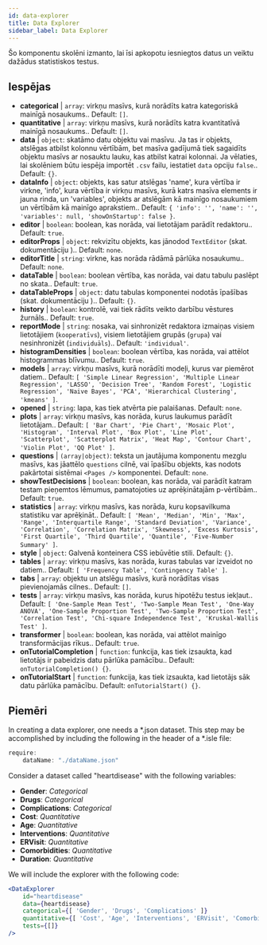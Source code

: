 ```yaml
---
id: data-explorer 
title: Data Explorer
sidebar_label: Data Explorer
---
```


Šo komponentu skolēni izmanto, lai īsi apkopotu iesniegtos datus un veiktu dažādus statistiskos testus.

## Iespējas

* __categorical__ | `array`: virkņu masīvs, kurā norādīts katra kategoriskā mainīgā nosaukums.. Default: `[]`.
* __quantitative__ | `array`: virkņu masīvs, kurā norādīts katra kvantitatīvā mainīgā nosaukums.. Default: `[]`.
* __data__ | `object`: skatāmo datu objektu vai masīvu. Ja tas ir objekts, atslēgas atbilst kolonnu vērtībām, bet masīva gadījumā tiek sagaidīts objektu masīvs ar nosauktu lauku, kas atbilst katrai kolonnai. Ja vēlaties, lai skolēniem būtu iespēja importēt `.csv` failu, iestatiet `data` opciju `false`.. Default: `{}`.
* __dataInfo__ | `object`: objekts, kas satur atslēgas \'name\', kura vērtība ir virkne, \'info\', kura vērtība ir virkņu masīvs, kurā katrs masīva elements ir jauna rinda, un \'variables\', objekts ar atslēgām kā mainīgo nosaukumiem un vērtībām kā mainīgo aprakstiem.. Default: `{
  'info': '',
  'name': '',
  'variables': null,
  'showOnStartup': false
}`.
* __editor__ | `boolean`: boolean, kas norāda, vai lietotājam parādīt redaktoru.. Default: `true`.
* __editorProps__ | `object`: rekvizītu objekts, kas jānodod `TextEditor` (skat. dokumentāciju <TextEditor />).. Default: `none`.
* __editorTitle__ | `string`: virkne, kas norāda rādāmā pārlūka nosaukumu.. Default: `none`.
* __dataTable__ | `boolean`: boolean vērtība, kas norāda, vai datu tabulu paslēpt no skata.. Default: `true`.
* __dataTableProps__ | `object`: datu tabulas komponentei nodotās īpašības (skat. dokumentāciju <DataTable />).. Default: `{}`.
* __history__ | `boolean`: kontrolē, vai tiek rādīts veikto darbību vēstures žurnāls.. Default: `true`.
* __reportMode__ | `string`: nosaka, vai sinhronizēt redaktora izmaiņas visiem lietotājiem (`kooperatīvs`), visiem lietotājiem grupās (`grupa`) vai nesinhronizēt (`individuāls`).. Default: `'individual'`.
* __histogramDensities__ | `boolean`: boolean vērtība, kas norāda, vai attēlot histogrammas blīvumu.. Default: `true`.
* __models__ | `array`: virkņu masīvs, kurā norādīti modeļi, kurus var piemērot datiem.. Default: `[
  'Simple Linear Regression',
  'Multiple Linear Regression',
  'LASSO',
  'Decision Tree',
  'Random Forest',
  'Logistic Regression',
  'Naive Bayes',
  'PCA',
  'Hierarchical Clustering',
  'kmeans'
]`.
* __opened__ | `string`: lapa, kas tiek atvērta pie palaišanas. Default: `none`.
* __plots__ | `array`: virkņu masīvs, kas norāda, kurus laukumus parādīt lietotājam.. Default: `[
  'Bar Chart',
  'Pie Chart',
  'Mosaic Plot',
  'Histogram',
  'Interval Plot',
  'Box Plot',
  'Line Plot',
  'Scatterplot',
  'Scatterplot Matrix',
  'Heat Map',
  'Contour Chart',
  'Violin Plot',
  'QQ Plot'
]`.
* __questions__ | `(array|object)`: teksta un jautājuma komponentu mezglu masīvs, kas jāattēlo `questions` cilnē, vai īpašību objekts, kas nodots pakārtotai sistēmai `<Pages />` komponentei. Default: `none`.
* __showTestDecisions__ | `boolean`: boolean, kas norāda, vai parādīt katram testam pieņemtos lēmumus, pamatojoties uz aprēķinātajām p-vērtībām.. Default: `true`.
* __statistics__ | `array`: virkņu masīvs, kas norāda, kuru kopsavilkuma statistiku var aprēķināt.. Default: `[
  'Mean',
  'Median',
  'Min',
  'Max',
  'Range',
  'Interquartile Range',
  'Standard Deviation',
  'Variance',
  'Correlation',
  'Correlation Matrix',
  'Skewness',
  'Excess Kurtosis',
  'First Quartile',
  'Third Quartile',
  'Quantile',
  'Five-Number Summary'
]`.
* __style__ | `object`: Galvenā konteinera CSS iebūvētie stili. Default: `{}`.
* __tables__ | `array`: virkņu masīvs, kas norāda, kuras tabulas var izveidot no datiem.. Default: `[
  'Frequency Table',
  'Contingency Table'
]`.
* __tabs__ | `array`: objektu un atslēgu masīvs, kurā norādītas visas pievienojamās cilnes.. Default: `[]`.
* __tests__ | `array`: virkņu masīvs, kas norāda, kurus hipotēžu testus iekļaut.. Default: `[
  'One-Sample Mean Test',
  'Two-Sample Mean Test',
  'One-Way ANOVA',
  'One-Sample Proportion Test',
  'Two-Sample Proportion Test',
  'Correlation Test',
  'Chi-square Independence Test',
  'Kruskal-Wallis Test'
]`.
* __transformer__ | `boolean`: boolean, kas norāda, vai attēlot mainīgo transformācijas rīkus.. Default: `true`.
* __onTutorialCompletion__ | `function`: funkcija, kas tiek izsaukta, kad lietotājs ir pabeidzis datu pārlūka pamācību.. Default: `onTutorialCompletion() {}`.
* __onTutorialStart__ | `function`: funkcija, kas tiek izsaukta, kad lietotājs sāk datu pārlūka pamācību. Default: `onTutorialStart() {}`.


## Piemēri

In creating a data explorer, one needs a *.json dataset. This step may be accomplished by including the following in the header of a *.isle file:

```js
require:
    dataName: "./dataName.json"
```

Consider a dataset called "heartdisease" with the following variables:
* __Gender__: _Categorical_
* __Drugs__: _Categorical_
* __Complications__: _Categorical_
* __Cost__: _Quantitative_
* __Age__: _Quantitative_
* __Interventions__: _Quantitative_
* __ERVisit__: _Quantitative_
* __Comorbidities__: _Quantitative_
* __Duration__: _Quantitative_

We will include the explorer with the following code:

```jsx live
<DataExplorer 
    id="heartdisease"
    data={heartdisease} 
    categorical={[ 'Gender', 'Drugs', 'Complications' ]}
    quantitative={[ 'Cost', 'Age', 'Interventions', 'ERVisit', 'Comorbidities', 'Duration' ]}
    tests={[]}
/>
```



